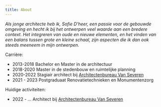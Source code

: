 ```yaml
---
title: About
---
```

*Als jonge architecte heb ik, Sofie D’heer, een passie voor de gebouwde omgeving en hecht ik bij het ontwerpen veel waarde aan een bredere context. Het integreren van oude en nieuwe elementen, en het vinden van een balans tussen grote en kleine schaal, zijn aspecten die ik dan ook steeds meeneem in mijn ontwerpen.*

Carrière: 

* 2013-2018 Bachelor en Master in de architectuur
* 2018-2020 Master in de stedenbouw en ruimtelijke planning
* 2020-2022 Stagiair architect bij [Architectenbureau Van Severen](https://www.architectenvs.be)
* 2021 - 2023 Postgraduaat Renovatietechnieken en Monumentenzorg

Huidige activiteiten:

* 2022 - ... Architect bij [Architectenbureau Van Severen](https://www.architectenvs.be)